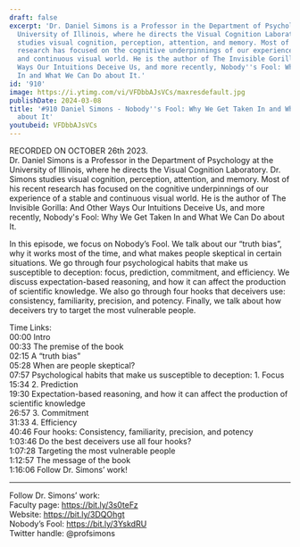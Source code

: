 ```yaml
---
draft: false
excerpt: 'Dr. Daniel Simons is a Professor in the Department of Psychology at the
  University of Illinois, where he directs the Visual Cognition Laboratory. Dr. Simons
  studies visual cognition, perception, attention, and memory. Most of his recent
  research has focused on the cognitive underpinnings of our experience of a stable
  and continuous visual world. He is the author of The Invisible Gorilla: And Other
  Ways Our Intuitions Deceive Us, and more recently, Nobody''s Fool: Why We Get Taken
  In and What We Can Do about It.'
id: '910'
image: https://i.ytimg.com/vi/VFDbbAJsVCs/maxresdefault.jpg
publishDate: 2024-03-08
title: '#910 Daniel Simons - Nobody''s Fool: Why We Get Taken In and What We Can Do
  about It'
youtubeid: VFDbbAJsVCs
---
```

<div class="timelinks">

RECORDED ON OCTOBER 26th 2023.  
Dr. Daniel Simons is a Professor in the Department of Psychology at the University of Illinois, where he directs the Visual Cognition Laboratory. Dr. Simons studies visual cognition, perception, attention, and memory. Most of his recent research has focused on the cognitive underpinnings of our experience of a stable and continuous visual world. He is the author of The Invisible Gorilla: And Other Ways Our Intuitions Deceive Us, and more recently, Nobody's Fool: Why We Get Taken In and What We Can Do about It.

In this episode, we focus on Nobody’s Fool. We talk about our “truth bias”, why it works most of the time, and what makes people skeptical in certain situations. We go through four psychological habits that make us susceptible to deception: focus, prediction, commitment, and efficiency. We discuss expectation-based reasoning, and how it can affect the production of scientific knowledge. We also go through four hooks that deceivers use: consistency, familiarity, precision, and potency. Finally, we talk about how deceivers try to target the most vulnerable people.

Time Links:  
<time>00:00</time> Intro  
<time>00:33</time> The premise of the book  
<time>02:15</time> A “truth bias”  
<time>05:28</time> When are people skeptical?  
<time>07:57</time> Psychological habits that make us susceptible to deception: 1. Focus  
<time>15:34</time> 2. Prediction  
<time>19:30</time> Expectation-based reasoning, and how it can affect the production of scientific knowledge  
<time>26:57</time> 3. Commitment  
<time>31:33</time> 4. Efficiency  
<time>40:46</time> Four hooks: Consistency, familiarity, precision, and potency  
<time>1:03:46</time> Do the best deceivers use all four hooks?  
<time>1:07:28</time> Targeting the most vulnerable people  
<time>1:12:57</time> The message of the book  
<time>1:16:06</time> Follow Dr. Simons’ work!

---

Follow Dr. Simons’ work:  
Faculty page: https://bit.ly/3s0teFz  
Website: https://bit.ly/3DQOhgt  
Nobody’s Fool: https://bit.ly/3YskdRU  
Twitter handle: @profsimons
</div>

